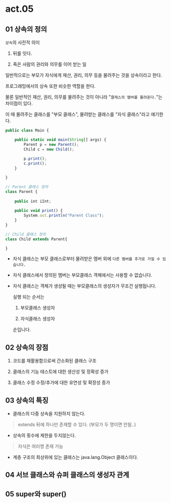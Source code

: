 # act.05

## 01 상속의 정의

`상속`의 사전적 의미

1. 뒤를 잇다.

2. 죽은 사람의 권리와 의무를 이어 받는 일

일반적으로는 부모가 자식에게 재산, 권리, 의무 등을 물려주는 것을 상속이라고 한다.

프로그래밍에서의 상속 또한 비슷한 역할을 한다.

물론 일반적인 재산, 권리, 의무를 물려주는 것이 아니라 "`클래스의 멤버를 물려준다.`"는 차이점이 있다.

이 때 물려주는 클래스를 "부모 클래스", 물려받는 클래스를 "자식 클래스"라고 얘기한다.


```Javascript
public class Main {

	public static void main(String[] args) {
		Parent p = new Parent();
		Child c = new Child();
		
		p.print();
		c.print();
	}

}

// Parent 클래스 정의
class Parent {
		
	public int iInt;
	
	public void print() {
		System.out.println("Parent Class");
	}
}

// Child 클래스 정의
class Child extends Parent{

}
```

- 자식 클래스는 부모 클래스로부터 물려받은 멤버 외에 `다른 멤버를 추가로 가질 수 있습니다.`

- 자식 클래스에서 정의된 멤버는 부모클래스 객체에서는 사용할 수 없습니다.

- 자식 클래스는 객체가 생성될 때는 부모클래스의 생성자가 무조건 실행됩니다.

	실행 되는 순서는
	
	1) 부모클래스 생성자
	
	2) 자식클래스 생성자
	
	순입니다.


## 02 상속의 장점

1. 코드를 재활용함으로써 간소화된 클래스 구조

2. 클래스의 기능 테스트에 대한 생산성 및 정확성 증가

3. 클래스 수정 수정/추가에 대한 유연성 및 확장성 증가

## 03 상속의 특징

- 클래스의 다중 상속을 지원하지 않는다.

> extends 뒤에 하나만 존재할 수 있다. (부모가 두 명이면 안됨..)

- 상속의 횟수에 제한을 두지않는다.

> 자식은 여러명 존재 가능

- 계층 구조의 최상위에 있는 클래스는 java.lang.Object 클래스이다.


## 04 서브 클래스와 슈퍼 클래스의 생성자 관계

## 05 super와 super()
